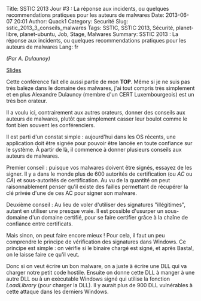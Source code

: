 Title: SSTIC 2013 Jour #3 : La réponse aux incidents, ou quelques recommendations pratiques pour les auteurs de malwares
Date: 2013-06-07 20:01
Author: Quack1
Category: Securité
Slug: sstic_2013_3_conseils_malwares
Tags: SSTIC, SSTIC 2013, Sécurité, planet-libre, planet-ubuntu, Job, Stage, Malwares
Summary:  SSTIC 2013 : La réponse aux incidents, ou quelques recommendations pratiques pour les auteurs de malwares
Lang: fr

_(Par A. Dulaunoy)_

[Slides](https://www.sstic.org/media/SSTIC2013/SSTIC-actes/conf_invit2_j3_2013/SSTIC2013-Slides-conf_invit2_j3_2013-dulaunoy.pdf)

Cette conférence fait elle aussi partie de mon **TOP**. Même si je ne suis pas très balèze dans le domaine des malwares, j'ai tout compris très simplement et en plus Alexandre Dulaunoy (membre d'un CERT Luxembourgeois) est un très bon orateur.

Il a voulu ici, contrairement aux autres orateurs, donner des conseils aux auteurs de malwares, plutôt que simplement casser leur boulot comme le font bien souvent les conférenciers.

Il est parti d'un constat simple : aujourd'hui dans les OS récents, une application doit être signée pour pouvoir être lancée en toute confiance sur le système. À partir de là, il commence à donner plusieurs conseils aux auteurs de malwares.

Premier conseil : puisque vos malwares doivent être signés, essayez de les signer. Il y a dans le monde plus de 600 autorités de certification (ou _AC_ ou _CA_) et sous-autorités de certification. Au vu de la quantité on peut raisonnablement penser qu'il existe des failles permettant de récupérer la clé privée d'une de ces AC pour signer son malware. 

Deuxième conseil : Au lieu de voler d'utiliser des signatures "illégitimes", autant en utiliser une presque vraie. Il est possible d'usurper un sous-domaine d'un domaine certifié, pour se faire certifier grâce à la chaîne de confiance entre certificats.

Mais sinon, on peut faire encore mieux ! Pour cela, il faut un peu comprendre le principe de vérification des signatures dans Windows. Ce principe est simple : on vérifie si le binaire chargé est signé, et après Basta!, on le laisse faire ce qu'il veut. 

Donc si on veut écrire un bon malware, on a juste à écrire une DLL qui va charger notre petit code hostile. Ensuite on donne cette DLL à manger à une autre DLL ou à un exécutable Windows signé qui utilise la fonction _LoadLibrary_ (pour charger la DLL). Il y aurait plus de 900 DLL vulnérables à cette attaque dans les derniers Windows.
